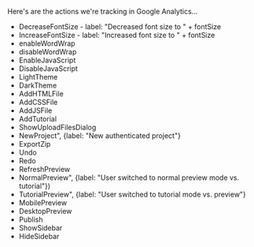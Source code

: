 Here's are the actions we're tracking in Google Analytics... 

* DecreaseFontSize - label: "Decreased font size to " + fontSize
* IncreaseFontSize - label: "Increased font size to " + fontSize
* enableWordWrap
* disableWordWrap
* EnableJavaScript
* DisableJavaScript
* LightTheme
* DarkTheme
* AddHTMLFile
* AddCSSFile
* AddJSFile
* AddTutorial
* ShowUploadFilesDialog
* NewProject", {label: "New authenticated project"}
* ExportZip
* Undo
* Redo
* RefreshPreview
* NormalPreview", {label: "User switched to normal preview mode vs. tutorial"})
* TutorialPreview", {label: "User switched to tutorial mode vs. preview"}
* MobilePreview
* DesktopPreview
* Publish
* ShowSidebar
* HideSidebar



